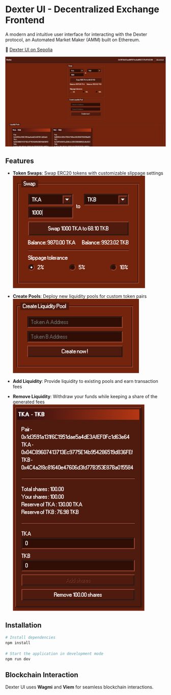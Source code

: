 # Dexter UI - Decentralized Exchange Frontend

A modern and intuitive user interface for interacting with the Dexter protocol, an Automated Market Maker (AMM) built on Ethereum.

🔗 [Dexter UI on Sepolia](https://dexter-ui-eight.vercel.app/)


![img_3.png](img/overview.png)

## Features

- **Token Swaps**: Swap ERC20 tokens with customizable slippage settings  
  ![Swap UI](./img/swap.png)

- **Create Pools**: Deploy new liquidity pools for custom token pairs  
  ![Create Pool UI](./img/create.png)

- **Add Liquidity**: Provide liquidity to existing pools and earn transaction fees  

- **Remove Liquidity**: Withdraw your funds while keeping a share of the generated fees  
  ![Remove Add Liquidity UI](./img/pool.png)

## Installation

```bash
# Install dependencies
npm install

# Start the application in development mode
npm run dev
```

## Blockchain Interaction

Dexter UI uses **Wagmi** and **Viem** for seamless blockchain interactions. 

